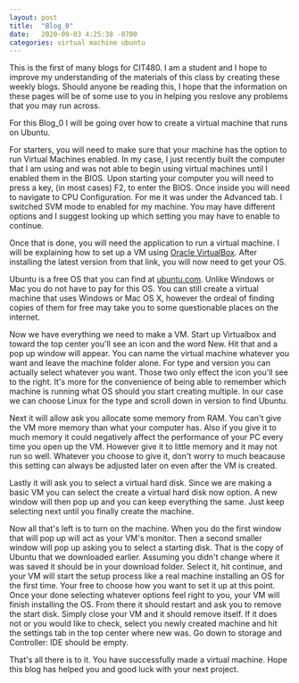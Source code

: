 ```yaml
---
layout: post
title:  "Blog_0"
date:   2020-09-03 4:25:38 -0700
categories: virtual machine ubuntu
---
```

This is the first of many blogs for CIT480. I am a student and I hope to improve my understanding of the
materials of this class by creating these weekly blogs. Should anyone be reading this, I hope that the
information on these pages will be of some use to you in helping you reslove any problems that you may 
run across.

For this Blog_0 I will be going over how to create a virtual machine that runs on Ubuntu.

For starters, you will need to make sure that your machine has the option to run Virtual Machines enabled.
In my case, I just recently built the computer that I am using and was not able to begin using virtual
machines until I enabled them in the BIOS. Upon starting your computer you will need to press a key, (in
most cases) F2, to enter the BIOS. Once inside you will need to navigate to CPU Configuration. For me it
was under the Advanced tab. I switched SVM mode to enabled for my machine. You may have different options
and I suggest looking up which setting you may have to enable to continue.

Once that is done, you will need the application to run a virtual machine. I will be explaining how to set
up a VM using [Oracle VirtualBox](https://www.virtualbox.org/). After installing the latest version from
that link, you will now need to get your OS.

Ubuntu is a free OS that you can find at [ubuntu.com](https://ubuntu.com/download/desktop). Unlike Windows
or Mac you do not have to pay for this OS. You can still create a virtual machine that uses Windows or Mac
OS X, however the ordeal of finding copies of them for free may take you to some questionable places on the
internet.

Now we have everything we need to make a VM. Start up Virtualbox and toward the top center you'll see an icon
and the word New. Hit that and a pop up window will appear. You can name the virtual machine whatever you
want and leave the machine folder alone. For type and version you can actually select whatever you want. Those
two only effect the icon you'll see to the right. It's more for the convenience of being able to remember
which machine is running what OS should you start creating multiple. In our case we can choose Linux for the 
type and scroll down in version to find Ubuntu.

Next it will allow ask you allocate some memory from RAM. You can't give the VM more memory than what your
computer has. Also if you give it to much memory it could negatively affect the performance of your PC every
time you open up the VM. However give it to little memory and it may not run so well. Whatever you choose to
give it, don't worry to much beacause this setting can always be adjusted later on even after the VM is created.

Lastly it will ask you to select a virtual hard disk. Since we are making a basic VM you can select the create
a virtual hard disk now option. A new window will then pop up and you can keep everything the same. Just keep
selecting next until you finally create the machine.

Now all that's left is to turn on the machine. When you do the first window that will pop up will act as your
VM's monitor. Then a second smaller window will pop up asking you to select a starting disk. That is the copy
of Ubuntu that we downloaded earlier. Assuming you didn't change where it was saved it should be in your
download folder. Select it, hit continue, and your VM will start the setup process like a real machine
installing an OS for the first time. Your free to choose how you want to set it up at this point. Once your
done selecting whatever options feel right to you, your VM will finish installing the OS. From there it should
restart and ask you to remove the start disk. Simply close your VM and it should remove itself. If it does not
or you would like to check, select you newly created machine and hit the settings tab in the top center where
new was. Go down to storage and Controller: IDE should be empty.

That's all there is to it. You have successfully made a virtual machine. Hope this blog has helped you and
good luck with your next project.
